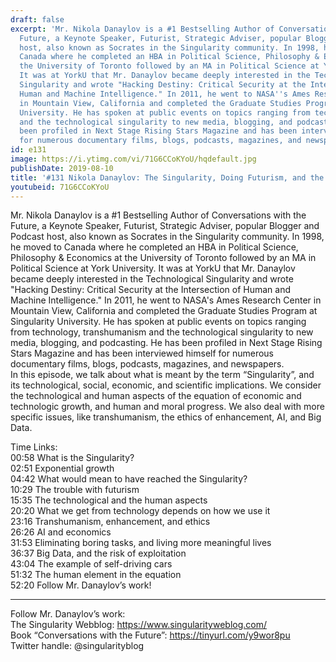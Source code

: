 ```yaml
---
draft: false
excerpt: 'Mr. Nikola Danaylov is a #1 Bestselling Author of Conversations with the
  Future, a Keynote Speaker, Futurist, Strategic Adviser, popular Blogger and Podcast
  host, also known as Socrates in the Singularity community. In 1998, he moved to
  Canada where he completed an HBA in Political Science, Philosophy & Economics at
  the University of Toronto followed by an MA in Political Science at York University.
  It was at YorkU that Mr. Danaylov became deeply interested in the Technological
  Singularity and wrote "Hacking Destiny: Critical Security at the Intersection of
  Human and Machine Intelligence." In 2011, he went to NASA''s Ames Research Center
  in Mountain View, California and completed the Graduate Studies Program at Singularity
  University. He has spoken at public events on topics ranging from technology, transhumanism
  and the technological singularity to new media, blogging, and podcasting. He has
  been profiled in Next Stage Rising Stars Magazine and has been interviewed himself
  for numerous documentary films, blogs, podcasts, magazines, and newspapers.  '
id: e131
image: https://i.ytimg.com/vi/71G6CCoKYoU/hqdefault.jpg
publishDate: 2019-08-10
title: '#131 Nikola Danaylov: The Singularity, Doing Futurism, and the Human Element'
youtubeid: 71G6CCoKYoU
---
```

Mr. Nikola Danaylov is a #1 Bestselling Author of Conversations with the Future, a Keynote Speaker, Futurist, Strategic Adviser, popular Blogger and Podcast host, also known as Socrates in the Singularity community. In 1998, he moved to Canada where he completed an HBA in Political Science, Philosophy & Economics at the University of Toronto followed by an MA in Political Science at York University. It was at YorkU that Mr. Danaylov became deeply interested in the Technological Singularity and wrote "Hacking Destiny: Critical Security at the Intersection of Human and Machine Intelligence." In 2011, he went to NASA's Ames Research Center in Mountain View, California and completed the Graduate Studies Program at Singularity University. He has spoken at public events on topics ranging from technology, transhumanism and the technological singularity to new media, blogging, and podcasting. He has been profiled in Next Stage Rising Stars Magazine and has been interviewed himself for numerous documentary films, blogs, podcasts, magazines, and newspapers.  
In this episode, we talk about what is meant by the term “Singularity”, and its technological, social, economic, and scientific implications. We consider the technological and human aspects of the equation of economic and technologic growth, and human and moral progress. We also deal with more specific issues, like transhumanism, the ethics of enhancement, AI, and Big Data.

Time Links:  
00:58  What is the Singularity?  
02:51  Exponential growth  
04:42  What would mean to have reached the Singularity?                       
10:29  The trouble with futurism                     
15:35  The technological and the human aspects             
20:20  What we get from technology depends on how we use it       
23:16  Transhumanism, enhancement, and ethics      
26:26  AI and economics  
31:53  Eliminating boring tasks, and living more meaningful lives  
36:37  Big Data, and the risk of exploitation   
43:04  The example of self-driving cars  
51:32  The human element in the equation  
52:20  Follow Mr. Danaylov’s work!    

---

Follow Mr. Danaylov’s work:  
The Singularity Webblog: https://www.singularityweblog.com/  
Book “Conversations with the Future”: https://tinyurl.com/y9wor8pu  
Twitter handle: @singularityblog
